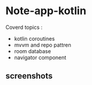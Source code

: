 # Note-app-kotlin
Coverd topics :
 *  kotlin coroutines
 *  mvvm and repo pattren 
 *  room database
 *  navigator component
 
## screenshots
